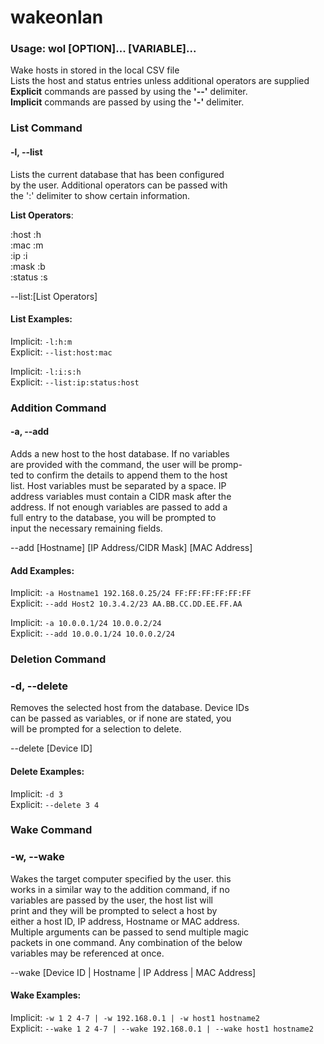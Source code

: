 # wakeonlan

### Usage: wol [OPTION]... [VARIABLE]...

   Wake hosts in stored in the local CSV file  
   Lists the host and status entries unless additional operators are supplied  
   **Explicit** commands are passed by using the **'--'** delimiter.  
   **Implicit** commands are passed by using the **'-'** delimiter.  

### __List Command__
   
#### -l, --list      		
   Lists the current database that has been configured  
   by the user. Additional operators can be passed with  
   the ':' delimiter to show certain information.  
   
   **List Operators**:  
   
   :host   :h  
   :mac    :m  
   :ip     :i  
   :mask   :b  
   :status :s  
 
 --list:[List Operators]

#### List Examples:

   Implicit:   `-l:h:m `  
   Explicit:   `--list:host:mac`  
 
   Implicit:   `-l:i:s:h`  
   Explicit:   `--list:ip:status:host`  
	
### __Addition Command__
	
#### -a, --add
   Adds a new host to the host database. If no variables  
   are provided with the command, the user will be promp-  
   ted to confirm the details to append them to the host  
   list. Host variables must be separated by a space. IP  
   address variables must contain a CIDR mask after the   
   address. If not enough variables are passed to add a  
   full entry to the database, you will be prompted to  
   input the necessary remaining fields.  
 
   --add [Hostname] [IP Address/CIDR Mask] [MAC Address]

#### Add Examples:
   Implicit:	`-a Hostname1 192.168.0.25/24 FF:FF:FF:FF:FF:FF`  
   Explicit:	`--add Host2 10.3.4.2/23 AA.BB.CC.DD.EE.FF.AA`  
 
   Implicit:	`-a 10.0.0.1/24 10.0.0.2/24`  
   Explicit:	`--add 10.0.0.1/24 10.0.0.2/24`  
			
### __Deletion Command__
			
### -d, --delete    
   Removes the selected host from the database. Device IDs  
   can be passed as variables, or if none are stated, you  
   will be prompted for a selection to delete.  
 
   --delete [Device ID]

#### Delete Examples:
   Implicit:	`-d 3`  
   Explicit:  	`--delete 3 4`  
			
### __Wake Command__
			
### -w, --wake      
   Wakes the target computer specified by the user. this  
   works in a similar way to the addition command, if no  
   variables are passed by the user, the host list will  
   print and they will be prompted to select a host by  
   either a host ID, IP address, Hostname or MAC address.  
   Multiple arguments can be passed to send multiple magic  
   packets in one command. Any combination of the below  
   variables may be referenced at once.  
 
   --wake [Device ID | Hostname | IP Address | MAC Address]

#### Wake Examples:
  Implicit:   `-w 1 2 4-7 | -w 192.168.0.1 | -w host1 hostname2`  
  Explicit:   `--wake 1 2 4-7 | --wake 192.168.0.1 | --wake host1 hostname2`  

